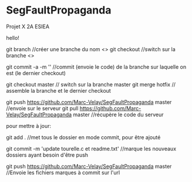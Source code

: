 # SegFaultPropaganda
Projet X 2A ESIEA

hello!

git branch <nom de la branche> 		//créer une branche du nom <>
git checkout <nom de la branche>		//switch sur la branche <>

git commit -a -m '<commentaire du push>'	//commit (envoie le code) de la branche sur laquelle on est (le dernier checkout)

git checkout master					// switch sur la branche master
git merge hotfix					// assemble la branche <hotfix> et le dernier checkout

git push https://github.com/Marc-Velay/SegFaultPropaganda master //envoie sur le serveur
git pull https://github.com/Marc-Velay/SegFaultPropaganda master //récupère le code du serveur

pour mettre à jour:

git add .			//met tous le dossier en mode commit, pour être ajouté

git commit -m 'update tourelle.c et readme.txt'	//marque les nouveaux dossiers ayant besoin d'être push

git push https://github.com/Marc-Velay/SegFaultPropaganda master	//Envoie les fichiers marques à commit sur l'url 
